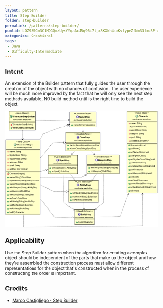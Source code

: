 ```yaml
---
layout: pattern
title: Step Builder
folder: step-builder
permalink: /patterns/step-builder/
pumlid: LOZ93SCm3C1MQGQmzUysYYqaAcJ5q96i7t_x8KXkh4soKvfypeZfNm33fnuSP-xfPEtI88tQhW4i-M2WmGzlB9sS3oqJ8yZKOQ0lWOLPzcJfAoZQtwXfeyuSyW80
categories: Creational
tags:
 - Java
 - Difficulty-Intermediate
---
```


## Intent
An extension of the Builder pattern that fully guides the user through the creation of the object with no chances of confusion.
The user experience will be much more improved by the fact that he will only see the next step methods available, NO build method until is the right time to build the object.

![alt text](./etc/step-builder.png "Step Builder")

## Applicability
Use the Step Builder pattern when the algorithm for creating a complex object should be independent of the parts that make up the object and how they're assembled the construction process must allow different representations for the object that's constructed when in the process of constructing the order is important.

## Credits

* [Marco Castigliego - Step Builder](http://rdafbn.blogspot.co.uk/2012/07/step-builder-pattern_28.html)
